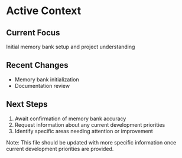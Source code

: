 # Active Context

## Current Focus
Initial memory bank setup and project understanding

## Recent Changes
- Memory bank initialization
- Documentation review

## Next Steps
1. Await confirmation of memory bank accuracy
2. Request information about any current development priorities
3. Identify specific areas needing attention or improvement

Note: This file should be updated with more specific information once current development priorities are provided. 